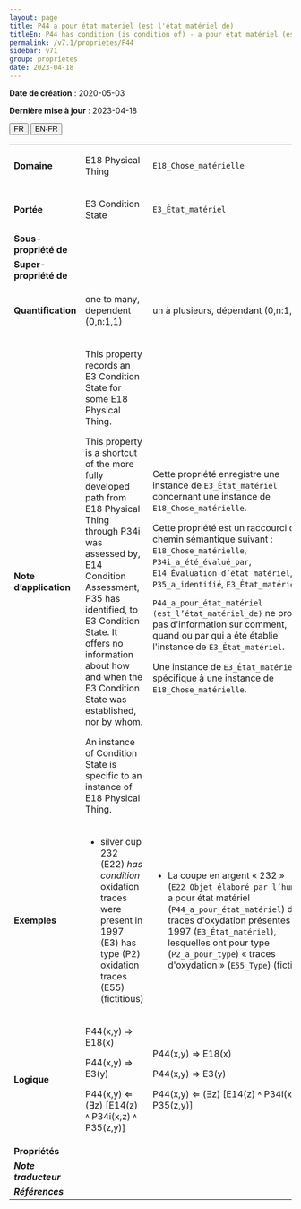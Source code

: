 ```yaml
---
layout: page
title: P44 a pour état matériel (est l'état matériel de)
titleEn: P44 has condition (is condition of) - a pour état matériel (est l'état matériel de)
permalink: /v7.1/proprietes/P44
sidebar: v71
group: proprietes
date: 2023-04-18
---
```


**Date de création** : 2020-05-03

**Dernière mise à jour** : 2023-04-18

<div class="lang-buttons">
  <button id="fr" class="activate">FR</button>
  <button id="en-fr">EN-FR</button>
</div>

<table>
<tbody>
<tr>
<td><strong>Domaine</strong></td>
<td class="en">
<p>E18 Physical Thing</p>
</td>
<td>
<p><code class="language-plaintext highlighter-rouge">E18_Chose_matérielle</code></p>
</td>
</tr>
<tr>
<td><strong>Portée</strong></td>
<td class="en">
<p>Ε3 Condition State</p>
</td>
<td>
<p><code class="language-plaintext highlighter-rouge">E3_État_matériel</code></p>
</td>
</tr>
<tr>
<td><strong>Sous-propriété de</strong></td>
<td class="en">
</td>
<td>
</td>
</tr>
<tr>
<td><strong>Super-propriété de</strong></td>
<td class="en">
</td>
<td>
</td>
</tr>
<tr>
<td><strong>Quantification</strong></td>
<td class="en">
<p>one to many, dependent (0,n:1,1)</p>
</td>
<td>
<p>un à plusieurs, dépendant (0,n:1,1)</p>
</td>
</tr>
<tr>
<td><strong>Note d’application</strong></td>
<td class="en">
<p>This property records an E3 Condition State for some E18 Physical Thing.</p>
<p>This property is a shortcut of the more fully developed path from E18 Physical Thing through P34i was assessed by, E14 Condition Assessment, P35 has identified, to E3 Condition State. It offers no information about how and when the E3 Condition State was established, nor by whom.</p>
<p>An instance of Condition State is specific to an instance of E18 Physical Thing.</p>
</td>
<td>
<p>Cette propriété enregistre une instance de <code class="language-plaintext highlighter-rouge">E3_État_matériel</code> concernant une instance de <code class="language-plaintext highlighter-rouge">E18_Chose_matérielle</code>. </p>
<p>Cette propriété est un raccourci du chemin sémantique suivant : <code class="language-plaintext highlighter-rouge">E18_Chose_matérielle</code>, <code class="language-plaintext highlighter-rouge">P34i_a_été_évalué_par</code>, <code class="language-plaintext highlighter-rouge">E14_Évaluation_d’état_matériel</code>, <code class="language-plaintext highlighter-rouge">P35_a_identifié</code>, <code class="language-plaintext highlighter-rouge">E3_État_matériel</code>. </p>
<p><code class="language-plaintext highlighter-rouge">P44_a_pour_état_matériel (est_l’état_matériel_de)</code>  ne procure pas d'information sur comment, quand ou par qui a été établie l'instance de <code class="language-plaintext highlighter-rouge">E3_État_matériel</code>.</p>
<p>Une instance de <code class="language-plaintext highlighter-rouge">E3_État_matériel</code> est spécifique à une instance de <code class="language-plaintext highlighter-rouge">E18_Chose_matérielle</code>.</p>
</td>
</tr>
<tr>
<td><strong>Exemples</strong></td>
<td class="en">
<ul>
<li><p>silver cup 232 (E22) <em>has condition</em> oxidation traces were present in 1997 (E3) has type (P2) oxidation traces (E55) (fictitious)</p>
</li>
</ul>
</td>
<td>
<ul>
<li><p>La coupe en argent « 232 » (<code class="language-plaintext highlighter-rouge">E22_Objet_élaboré_par_l’humain</code>) a pour état matériel (<code class="language-plaintext highlighter-rouge">P44_a_pour_état_matériel</code>) des traces d'oxydation présentes en 1997 (<code class="language-plaintext highlighter-rouge">E3_État_matériel</code>), lesquelles ont pour type (<code class="language-plaintext highlighter-rouge">P2_a_pour_type</code>) « traces d'oxydation » (<code class="language-plaintext highlighter-rouge">E55_Type</code>) (fictif)</p>
</li>
</ul>
</td>
</tr>
<tr>
<td><strong>Logique</strong></td>
<td class="en">
<p>P44(x,y) ⇒ E18(x)</p>
<p>P44(x,y) ⇒ E3(y)</p>
<p>P44(x,y) ⇐ (∃z) [E14(z) ˄ P34i(x,z) ˄ P35(z,y)]</p>
</td>
<td>
<p>P44(x,y) ⇒ E18(x)</p>
<p>P44(x,y) ⇒ E3(y)</p>
<p>P44(x,y) ⇐ (∃z) [E14(z) ˄ P34i(x,z) ˄ P35(z,y)]</p>
</td>
</tr>
<tr>
<td><strong>Propriétés</strong></td>
<td class="en">
</td>
<td>
</td>
</tr>
<tr>
<td><strong><em>Note traducteur</em></strong></td>
<td colspan="2">
</td>
</tr>
<tr>
<td><strong><em>Références</em></strong></td>
<td colspan="2">
<p><em></em></p>
</td>
</tr>
</tbody>
</table>

				